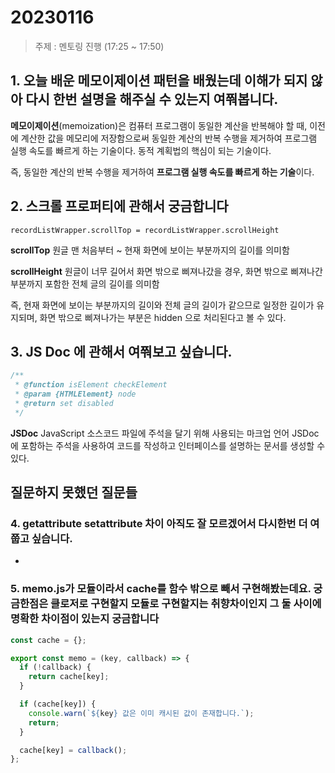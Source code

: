 # 20230116

> 주제 : 멘토링 진행 (17:25 ~ 17:50)

## 1. 오늘 배운 메모이제이션 패턴을 배웠는데 이해가 되지 않아 다시 한번 설명을 해주실 수 있는지 여쭤봅니다.

**메모이제이션**(memoization)은 컴퓨터 프로그램이 동일한 계산을 반복해야 할 때, 이전에 계산한 값을 메모리에 저장함으로써 동일한 계산의 반복 수행을 제거하여 프로그램 실행 속도를 빠르게 하는 기술이다. 동적 계획법의 핵심이 되는 기술이다.

즉, 동일한 계산의 반복 수행을 제거하여 **프로그램 실행 속도를 빠르게 하는 기술**이다.

## 2. 스크롤 프로퍼티에 관해서 궁금합니다

`recordListWrapper.scrollTop = recordListWrapper.scrollHeight`

**scrollTop**
원글 맨 처음부터 ~ 현재 화면에 보이는 부분까지의 길이를 의미함

**scrollHeight**
원글이 너무 길어서 화면 밖으로 삐져나갔을 경우, 화면 밖으로 삐져나간 부분까지 포함한 전체 글의 길이를 의미함

즉, 현재 화면에 보이는 부분까지의 길이와 전체 글의 길이가 같으므로 일정한 길이가 유지되며, 화면 밖으로 삐져나가는 부분은 hidden 으로 처리된다고 볼 수 있다.

## 3. JS Doc 에 관해서 여쭤보고 싶습니다.

```js
/**
 * @function isElement checkElement
 * @param {HTMLElement} node
 * @return set disabled
 */
```

**JSDoc**
JavaScript 소스코드 파일에 주석을 달기 위해 사용되는 마크업 언어
JSDoc 에 포함하는 주석을 사용하여 코드를 작성하고 인터페이스를 설명하는 문서를 생성할 수 있다.

## 질문하지 못했던 질문들

### 4. getattribute setattribute 차이 아직도 잘 모르겠어서 다시한번 더 여쭙고 싶습니다.

-

### 5. memo.js가 모듈이라서 cache를 함수 밖으로 빼서 구현해봤는데요. 궁금한점은 클로저로 구현할지 모듈로 구현할지는 취향차이인지 그 둘 사이에 명확한 차이점이 있는지 궁금합니다

```js
const cache = {};

export const memo = (key, callback) => {
  if (!callback) {
    return cache[key];
  }

  if (cache[key]) {
    console.warn(`${key} 값은 이미 캐시된 값이 존재합니다.`);
    return;
  }

  cache[key] = callback();
};
```
